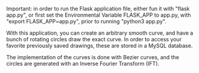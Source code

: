 Important: in order to run the Flask application file, either fun it with "flask app.py", or first set the Environmental Variable FLASK_APP to app.py, with "export FLASK_APP=app.py", prior to running "python3 app.py".

With this application, you can create an arbitrary smooth curve, and have a bunch of rotating circles draw the exact curve. In order to access your favorite previously saved drawings, these are stored in a MySQL database.

The implementation of the curves is done with Bezier curves, and the circles are generated with an Inverse Fourier Transform (IFT).
